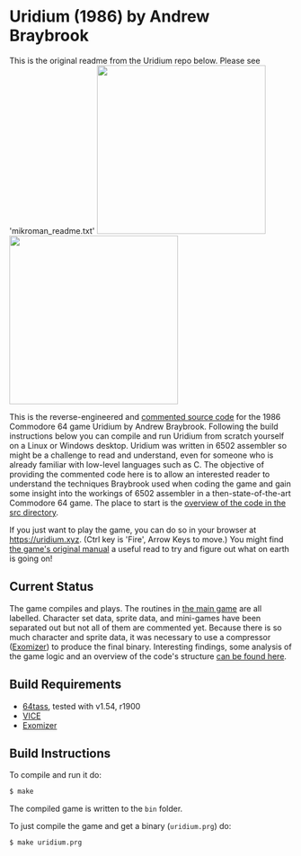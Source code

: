 # Uridium (1986) by Andrew Braybrook
This is the original readme from the Uridium repo below. Please see 'mikroman_readme.txt'
<img src="https://www.mobygames.com/images/covers/l/213927-uridium-commodore-64-front-cover.jpg" height=300><img src="https://t.gamesnostalgia.com/screenshots/u/r/uridium/main_small.jpg" height=300>


This is the reverse-engineered and [commented source code] for the 1986 Commodore 64 game Uridium by Andrew Braybrook. Following the build instructions below you can compile and run Uridium from scratch yourself on a Linux or Windows desktop. Uridium was written in 6502 assembler so might be a challenge to read and understand, even for someone who is already familiar with low-level languages such as C. The objective of providing the commented code here is to allow an interested reader to understand the techniques Braybrook used when coding the game and gain some insight into the workings of 6502 assembler in a then-state-of-the-art Commodore 64 game. The place to start is the [overview of the code in the src directory](https://github.com/mwenge/uridium/tree/master/src).

If you just want to play the game, you can do so in your browser at https://uridium.xyz. (Ctrl key is 'Fire', Arrow Keys to move.) You might find [the game's original manual](https://github.com/mwenge/uridium/tree/master/src/OriginalGameManual.md) a useful read to try and figure out what on earth is going on!

## Current Status
The game compiles and plays. The routines in [the main game](https://github.com/mwenge/uridium/tree/master/src/uridium.asm) are all labelled. Character set data, sprite data, and mini-games have been separated out but not all of them are commented yet. Because there is so much character and sprite data, it was necessary to use a compressor ([Exomizer]) to produce the final binary. Interesting findings, some analysis of the game logic and an overview of the code's structure [can be found here](https://github.com/mwenge/uridium/tree/master/src).


## Build Requirements
* [64tass][64tass], tested with v1.54, r1900
* [VICE][vice]
* [Exomizer][Exomizer]

[64tass]: http://tass64.sourceforge.net/
[vice]: http://vice-emu.sourceforge.net/
[https://gridrunner.xyz]: https://mwenge.github.io/gridrunner.xyz
[commented source code]:https://github.com/mwenge/uridium/blob/master/src/
[DNA]:https://github.com/mwenge/uridium/blob/master/demos/dna
[Torus]:https://github.com/mwenge/uridium/blob/master/demos/torus
[Torus2]:https://github.com/mwenge/uridium/blob/master/demos/torus2
[Iridis Spaceship]:https://github.com/mwenge/uridium/blob/master/demos/iridis_spaceship
[Made in France]:https://github.com/mwenge/uridium/blob/master/demos/mif
[Exomizer]:https://bitbucket.org/magli143/exomizer/wiki/Home

## Build Instructions
To compile and run it do:

```sh
$ make
```
The compiled game is written to the `bin` folder. 

To just compile the game and get a binary (`uridium.prg`) do:

```sh
$ make uridium.prg
```

